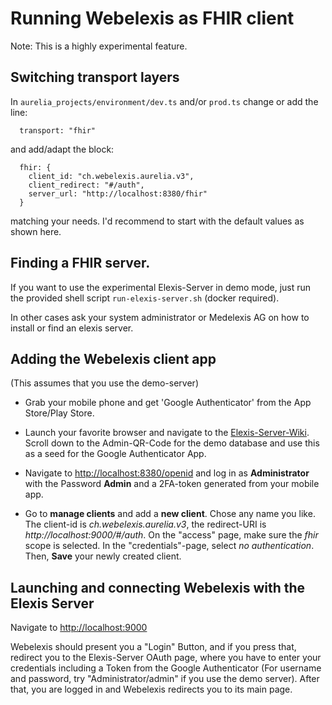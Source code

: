 # Running Webelexis as FHIR client

Note: This is a highly experimental feature. 

## Switching transport layers

In `aurelia_projects/environment/dev.ts` and/or `prod.ts` change or add the line: 

      transport: "fhir"

and add/adapt the block:      

      fhir: {
        client_id: "ch.webelexis.aurelia.v3",
        client_redirect: "#/auth",
        server_url: "http://localhost:8380/fhir"
      }

matching your needs. I'd recommend to start with the default values as shown here.

## Finding a FHIR server.

If you want to use the experimental Elexis-Server in demo mode, just run the provided shell script `run-elexis-server.sh` (docker required).

In other cases ask your system administrator or Medelexis AG on how to install or find an elexis server.

## Adding the Webelexis client app

(This assumes that you use the demo-server)


* Grab your mobile phone and get 'Google Authenticator' from the App Store/Play Store.

* Launch your favorite browser and navigate to the [Elexis-Server-Wiki](https://github.com/elexis/elexis-server/wiki/SMART-on-FHIR). Scroll down to the Admin-QR-Code for the demo database and use this as a seed for the Google Authenticator App.


* Navigate to <http://localhost:8380/openid> and log in as **Administrator** with the Password **Admin** and a 2FA-token generated from your mobile app.

* Go to **manage clients** and add a **new client**. Chose any name you like. The client-id is *ch.webelexis.aurelia.v3*, the redirect-URI is *http://localhost:9000/#/auth*. On the "access" page, make sure
the *fhir* scope is selected. In the "credentials"-page, select *no authentication*. Then, **Save** your newly created client.

## Launching and connecting Webelexis with the Elexis Server

Navigate to [http://localhost:9000](http://localhost:9000)

Webelexis should present you a "Login" Button, and if you press that, redirect you to the Elexis-Server OAuth page, where you have to enter your credentials including a Token from the Google Authenticator (For username and password, try "Administrator/admin" if you use the demo server). After that, you are logged in and Webelexis redirects you to its main page.
